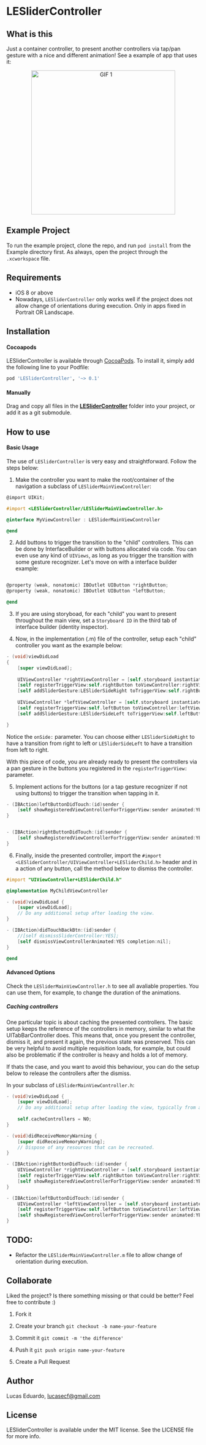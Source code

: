 # LESliderController

## What is this

Just a container controller, to present another controllers via tap/pan gesture with a nice and different animation! See a example of app that uses it:

<p align="center">
<img src="Images/preview.gif" alt="GIF 1" width="375px" />
</p>

## Example Project

To run the example project, clone the repo, and run `pod install` from the Example directory first. As always, open the project through the ```.xcworkspace``` file.

## Requirements
* iOS 8 or above
* Nowadays, ```LESliderController``` only works well if the project does not allow change of orientations during execution. Only in apps fixed in Portrait OR Landscape.

## Installation

#### Cocoapods

LESliderController is available through [CocoaPods](http://cocoapods.org). To install
it, simply add the following line to your Podfile:

```ruby
pod 'LESliderController', '~> 0.1'
```

#### Manually

Drag and copy all files in the [__LESliderController__](Pod/Classes) folder into your project, or add it as a git submodule.

## How to use

#### Basic Usage

The use of ```LESliderController``` is very easy and straightforward. Follow the steps below:

1) Make the controller you want to make the root/container of the navigation a subclass of ```LESliderMainViewController```:


```objective-c
@import UIKit;

#import <LESliderController/LESliderMainViewController.h>

@interface MyViewController : LESliderMainViewController

@end
```

2) Add buttons to trigger the transition to the "child" controllers. This can be done by InterfaceBuilder or with buttons allocated via code. You can even use any kind of ```UIViews```, as long as you trigger the transition with some gesture recognizer. Let's move on with a interface builder example:

```objective-c

@property (weak, nonatomic) IBOutlet UIButton *rightButton;
@property (weak, nonatomic) IBOutlet UIButton *leftButton;

@end
```

3) If you are using storyboad, for each "child" you want to present throughout the main view, set a ```Storyboard ID``` in the third tab of interface builder (identity inspector).

4) Now, in the implementation (.m) file of the controller, setup each "child" controller you want as the example below:

```objective-c
- (void)viewDidLoad
{
    [super viewDidLoad];
    
    UIViewController *rightViewController = [self.storyboard instantiateViewControllerWithIdentifier:@"RightViewController"];
    [self registerTriggerView:self.rightButton toViewController:rightViewController onSide:LESliderSideRight];
    [self addSliderGesture:LESliderSideRight toTriggerView:self.rightButton];
    
    UIViewController *leftViewController = [self.storyboard instantiateViewControllerWithIdentifier:@"LeftViewController"];
    [self registerTriggerView:self.leftButton toViewController:leftViewController onSide:LESliderSideLeft];
    [self addSliderGesture:LESliderSideLeft toTriggerView:self.leftButton];

}
```
Notice the ```onSide:``` parameter. You can choose either ```LESliderSideRight``` to have a transition from right to left or ```LESliderSideLeft``` to have a transition from left to right.

With this piece of code, you are already ready to present the controllers via a pan gesture in the buttons you registered in the ```registerTriggerView:``` parameter.

5) Implement actions for the buttons (or a tap gesture recognizer if not using buttons) to trigger the transition when tapping in it.

```objective-c
- (IBAction)leftButtonDidTouch:(id)sender {
    [self showRegisteredViewControllerForTriggerView:sender animated:YES completion:nil];
}


- (IBAction)rightButtonDidTouch:(id)sender {
    [self showRegisteredViewControllerForTriggerView:sender animated:YES completion:nil];
}
```

6) Finally, inside the presented controller, import the ```#import <LESliderController/UIViewController+LESliderChild.h>``` header and in a action of any button, call the method below to dismiss the controller.

```objective-c
#import "UIViewController+LESliderChild.h"

@implementation MyChildViewController

- (void)viewDidLoad {
    [super viewDidLoad];
    // Do any additional setup after loading the view.
}

- (IBAction)didTouchBackBtn:(id)sender {
    //[self dismissSliderController:YES];
    [self dismissViewControllerAnimated:YES completion:nil];
}

@end

```


#### Advanced Options
 
Check the ```LESliderMainViewController.h``` to see all avaliable properties. You can use them, for example, to change the duration of the animations.

##### Caching controllers 

One particular topic is about caching the presented controllers. The basic setup keeps the reference of the controllers in memory, similar to what the UITabBarController does. This means that, once you present the controller, dismiss it, and present it again, the previous state was preserved. This can be very helpful to avoid multiple requisition loads, for example, but could also be problematic if the controller is heavy and holds a lot of memory.

If thats the case, and you want to avoid this behaviour, you can do the setup below to release the controllers after the dismiss.

In your subclass of ```LESliderMainViewController.h```:

```objective-c
- (void)viewDidLoad {
    [super viewDidLoad];
    // Do any additional setup after loading the view, typically from a nib.
    
    self.cacheControllers = NO;
}

- (void)didReceiveMemoryWarning {
    [super didReceiveMemoryWarning];
    // Dispose of any resources that can be recreated.
}

- (IBAction)rightButtonDidTouch:(id)sender {
    UIViewController *rightViewController = [self.storyboard instantiateViewControllerWithIdentifier:@"RightViewController"];
    [self registerTriggerView:self.rightButton toViewController:rightViewController onSide:LESliderSideRight];
    [self showRegisteredViewControllerForTriggerView:sender animated:YES completion:nil];
}

- (IBAction)leftButtonDidTouch:(id)sender {
    UIViewController *leftViewController = [self.storyboard instantiateViewControllerWithIdentifier:@"LeftViewController"];
    [self registerTriggerView:self.leftButton toViewController:leftViewController onSide:LESliderSideLeft];
    [self showRegisteredViewControllerForTriggerView:sender animated:YES completion:nil];
}
```

## TODO:

* Refactor the ```LESliderMainViewController.m``` file to allow change of orientation during execution.


## Collaborate
Liked the project? Is there something missing or that could be better? Feel free to contribute :)

1. Fork it

2. Create your branch
``` git checkout -b name-your-feature ```

3. Commit it
``` git commit -m 'the difference' ```

4. Push it
``` git push origin name-your-feature ```

5. Create a Pull Request


## Author

Lucas Eduardo, lucasecf@gmail.com

## License

LESliderController is available under the MIT license. See the LICENSE file for more info.
